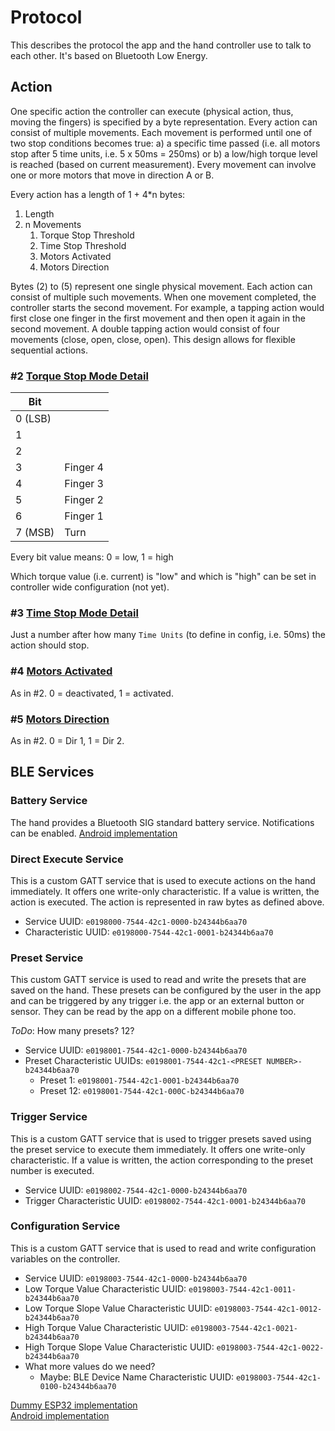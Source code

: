 # Protocol

This describes the protocol the app and the hand controller use to talk to each other. It's based on Bluetooth Low Energy.

## Action

One specific action the controller can execute (physical action, thus, moving the fingers) is specified by a byte representation. Every action can consist of multiple movements. Each movement is performed until one of two stop conditions becomes true: a) a specific time passed (i.e. all motors stop after 5 time units, i.e. 5 x 50ms = 250ms) or b) a low/high torque level is reached (based on current measurement). Every movement can involve one or more motors that move in direction A or B.

Every action has a length of 1 + 4*n bytes:

1. Length
2. n Movements
    1. Torque Stop Threshold
    2. Time Stop Threshold
    3. Motors Activated
    4. Motors Direction

Bytes (2) to (5) represent one single physical movement. Each action can consist of multiple such movements. When one movement completed, the controller starts the second movement. For example, a tapping action would first close one finger in the first movement and then open it again in the second movement. A double tapping action would consist of four movements (close, open, close, open). This design allows for flexible sequential actions.

### #2 [Torque Stop Mode Detail](src/android/Haifa3d/app/src/main/java/com/gjung/haifa3d/model/TorqueStopModeDetail.kt)

| Bit     |          |
|---------|----------|
| 0 (LSB) |          |
| 1       |          |
| 2       |          |
| 3       | Finger 4 |
| 4       | Finger 3 |
| 5       | Finger 2 |
| 6       | Finger 1 |
| 7 (MSB) | Turn     |

Every bit value means: 0 = low, 1 = high

Which torque value (i.e. current) is "low" and which is "high" can be set in controller wide configuration (not yet).

### #3 [Time Stop Mode Detail](src/android/Haifa3d/app/src/main/java/com/gjung/haifa3d/model/TimeStopModeDetail.kt)

Just a number after how many `Time Units` (to define in config, i.e. 50ms) the action should stop.

### #4 [Motors Activated](src/android/Haifa3d/app/src/main/java/com/gjung/haifa3d/model/MotorsActivated.kt)

As in #2. 0 = deactivated, 1 = activated.

### #5 [Motors Direction](src/android/Haifa3d/app/src/main/java/com/gjung/haifa3d/model/MotorsDirection.kt)

As in #2. 0 = Dir 1, 1 = Dir 2.

## BLE Services

### Battery Service

The hand provides a Bluetooth SIG standard battery service. Notifications can be enabled. [Android implementation](src/android/Haifa3d/app/src/main/java/com/gjung/haifa3d/ble/BatteryLevelService.kt)

### Direct Execute Service

This is a custom GATT service that is used to execute actions on the hand immediately. It offers one write-only characteristic. If a value is written, the action is executed. The action is represented in raw bytes as defined above.

* Service UUID: `e0198000-7544-42c1-0000-b24344b6aa70`
* Characteristic UUID: `e0198000-7544-42c1-0001-b24344b6aa70`

### Preset Service

This custom GATT service is used to read and write the presets that are saved on the hand. These presets can be configured by the user in the app and can be triggered by any trigger i.e. the app or an external button or sensor. They can be read by the app on a different mobile phone too.

*ToDo*: How many presets? 12?

* Service UUID: `e0198001-7544-42c1-0000-b24344b6aa70`
* Preset Characteristic UUIDs: `e0198001-7544-42c1-<PRESET NUMBER>-b24344b6aa70`
  * Preset 1: `e0198001-7544-42c1-0001-b24344b6aa70`
  * Preset 12: `e0198001-7544-42c1-000C-b24344b6aa70`

### Trigger Service

This is a custom GATT service that is used to trigger presets saved using the preset service to execute them immediately. It offers one write-only characteristic. If a value is written, the action corresponding to the preset number is executed.

* Service UUID: `e0198002-7544-42c1-0000-b24344b6aa70`
* Trigger Characteristic UUID: `e0198002-7544-42c1-0001-b24344b6aa70`

### Configuration Service

This is a custom GATT service that is used to read and write configuration variables on the controller.

* Service UUID: `e0198003-7544-42c1-0000-b24344b6aa70`
* Low Torque Value Characteristic UUID:        `e0198003-7544-42c1-0011-b24344b6aa70`
* Low Torque Slope Value Characteristic UUID:  `e0198003-7544-42c1-0012-b24344b6aa70`
* High Torque Value Characteristic UUID:       `e0198003-7544-42c1-0021-b24344b6aa70`
* High Torque Slope Value Characteristic UUID: `e0198003-7544-42c1-0022-b24344b6aa70`
* What more values do we need?
  * Maybe: BLE Device Name Characteristic UUID: `e0198003-7544-42c1-0100-b24344b6aa70`

[Dummy ESP32 implementation](src/esp32/haifa3d/src/main.cpp)  
[Android implementation](src/android/Haifa3d/app/src/main/java/com/gjung/haifa3d/ble/DirectExecuteService.kt)
